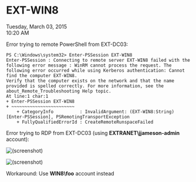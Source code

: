 # EXT-WIN8

Tuesday, March 03, 2015\
10:20 AM

Error trying to remote PowerShell from EXT-DC03:

```Text
PS C:\Windows\system32> Enter-PSSession EXT-WIN8
Enter-PSSession : Connecting to remote server EXT-WIN8 failed with the following error message : WinRM cannot process the request. The following error occurred while using Kerberos authentication: Cannot find the computer EXT-WIN8.
Verify that the computer exists on the network and that the name provided is spelled correctly. For more information, see the about_Remote_Troubleshooting Help topic.
At line:1 char:1
+ Enter-PSSession EXT-WIN8
+ ~~~~~~~~~~~~~~~~~~~~~~~~
    + CategoryInfo          : InvalidArgument: (EXT-WIN8:String) [Enter-PSSession], PSRemotingTransportException
    + FullyQualifiedErrorId : CreateRemoteRunspaceFailed
```

Error trying to RDP from EXT-DC03 (using **EXTRANET\\jjameson-admin** account):

![(screenshot)](https://assets.technologytoolbox.com/screenshots/F7/343340796F3AA154F750FFCDA26409E0F80A37F7.png)

![(screenshot)](https://assets.technologytoolbox.com/screenshots/94/4D46BAF3094157811BA7CABB10BD8BB8EC7F0C94.png)

Workaround: Use **WIN8\\foo** account instead

